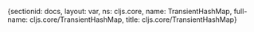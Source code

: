 {sectionid: docs, layout: var, ns: cljs.core, name: TransientHashMap, full-name: cljs.core/TransientHashMap,
  title: cljs.core/TransientHashMap}
